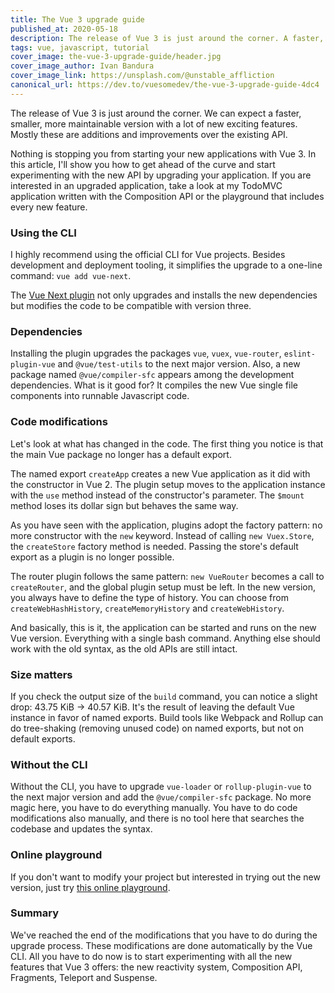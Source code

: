 ```yaml
---
title: The Vue 3 upgrade guide
published_at: 2020-05-18
description: The release of Vue 3 is just around the corner. A faster, smaller and more maintainable version is coming with exciting additive features.
tags: vue, javascript, tutorial
cover_image: the-vue-3-upgrade-guide/header.jpg
cover_image_author: Ivan Bandura
cover_image_link: https://unsplash.com/@unstable_affliction
canonical_url: https://dev.to/vuesomedev/the-vue-3-upgrade-guide-4dc4
---
```


The release of Vue 3 is just around the corner. We can expect a faster, smaller, more maintainable version with a lot of new exciting features. Mostly these are additions and improvements over the existing API.

Nothing is stopping you from starting your new applications with Vue 3. In this article, I'll show you how to get ahead of the curve and start experimenting with the new API by upgrading your application. If you are interested in an upgraded application, take a look at my TodoMVC application written with the Composition API or the playground that includes every new feature.

### Using the CLI

I highly recommend using the official CLI for Vue projects. Besides development and deployment tooling, it simplifies the upgrade to a one-line command:
`vue add vue-next`.

The [Vue Next plugin](https://github.com/vuejs/vue-cli-plugin-vue-next) not only upgrades and installs the new dependencies but modifies the code to be compatible with version three.

### Dependencies

Installing the plugin upgrades the packages `vue`, `vuex`, `vue-router`, `eslint-plugin-vue` and `@vue/test-utils` to the next major version. Also, a new package named `@vue/compiler-sfc` appears among the development dependencies. What is it good for? It compiles the new Vue single file components into runnable Javascript code.

### Code modifications

Let's look at what has changed in the code. The first thing you notice is that the main Vue package no longer has a default export.

<content-img src="the-vue-3-upgrade-guide/entrypoint-upgrade.jpeg" alt="Entrypoint Upgrade"></content-img>

The named export `createApp` creates a new Vue application as it did with the constructor in Vue 2. The plugin setup moves to the application instance with the `use` method instead of the constructor's parameter. The `$mount` method loses its dollar sign but behaves the same way.

<content-img src="the-vue-3-upgrade-guide/store-upgrade.jpeg" alt="Store Upgrade"></content-img>

As you have seen with the application, plugins adopt the factory pattern: no more constructor with the `new` keyword. Instead of calling `new Vuex.Store`, the `createStore` factory method is needed. Passing the store's default export as a plugin is no longer possible.

<content-img src="the-vue-3-upgrade-guide/router-upgrade.jpeg" alt="Router Upgrade"></content-img>

The router plugin follows the same pattern: `new VueRouter` becomes a call to `createRouter`, and the global plugin setup must be left. In the new version, you always have to define the type of history. You can choose from `createWebHashHistory`, `createMemoryHistory` and `createWebHistory`.

And basically, this is it, the application can be started and runs on the new Vue version. Everything with a single bash command. Anything else should work with the old syntax, as the old APIs are still intact.

### Size matters

If you check the output size of the `build` command, you can notice a slight drop: 43.75 KiB -> 40.57 KiB. It's the result of leaving the default Vue instance in favor of named exports. Build tools like Webpack and Rollup can do tree-shaking (removing unused code) on named exports, but not on default exports.

### Without the CLI

Without the CLI, you have to upgrade `vue-loader` or `rollup-plugin-vue` to the next major version and add the `@vue/compiler-sfc` package. No more magic here, you have to do everything manually. You have to do code modifications also manually, and there is no tool here that searches the codebase and updates the syntax.

### Online playground

If you don't want to modify your project but interested in trying out the new version, just try [this online playground](https://github.com/vuesomedev/vue-3-playground).

### Summary

We've reached the end of the modifications that you have to do during the upgrade process. These modifications are done automatically by the Vue CLI. All you have to do now is to start experimenting with all the new features that Vue 3 offers: the new reactivity system, Composition API, Fragments, Teleport and Suspense.
